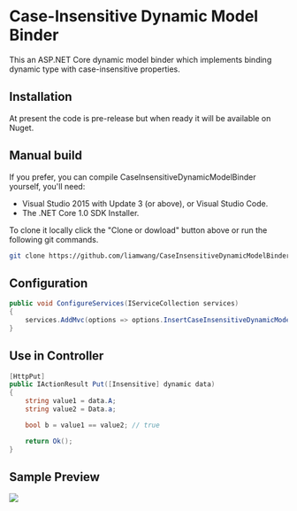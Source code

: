 # Case-Insensitive Dynamic Model Binder

This an ASP.NET Core dynamic model binder which implements binding dynamic type with case-insensitive properties.

## Installation

At present the code is pre-release but when ready it will be available on Nuget.

## Manual build

If you prefer, you can compile CaseInsensitiveDynamicModelBinder yourself, you'll need:

* Visual Studio 2015 with Update 3 (or above), or Visual Studio Code.
* The .NET Core 1.0 SDK Installer.

To clone it locally click the "Clone or dowload" button above or run the following git commands.

```bash
git clone https://github.com/liamwang/CaseInsensitiveDynamicModelBinder.git
```

## Configuration

```csharp
public void ConfigureServices(IServiceCollection services)
{
    services.AddMvc(options => options.InsertCaseInsensitiveDynamicModelBinder());
}
```

## Use in Controller

```csharp
[HttpPut]
public IActionResult Put([Insensitive] dynamic data)
{
    string value1 = data.A;
    string value2 = Data.a;

    bool b = value1 == value2; // true

    return Ok();
}
```

## Sample Preview

![](http://i67.tinypic.com/15gcvus.gif)

